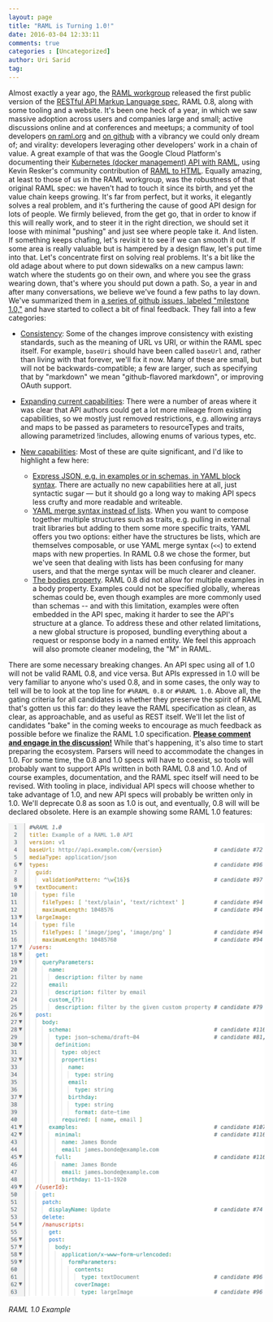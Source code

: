 ```yaml
---
layout: page
title: "RAML is Turning 1.0!"
date: 2016-03-04 12:33:11
comments: true
categories : [Uncategorized]
author: Uri Sarid
tag:
---
```


Almost exactly a year ago, the [RAML workgroup](http://raml.org/about.html#about-workgroup) released the first public version of the [RESTful API Markup Language spec](http://raml.org/spec.html "RAML 0.8 spec"), RAML 0.8, along with some tooling and a website. It's been one heck of a year, in which we saw massive adoption across users and companies large and small; active discussions online and at conferences and meetups; a community of tool developers [on raml.org](http://raml.org/projects.html) and [on github](https://github.com/search?o=desc&q=%22raml%22+created%3A%3E2013-07-01&s=updated&type=Repositories&utf8=%E2%9C%93) with a vibrancy we could only dream of; and virality: developers leveraging other developers' work in a chain of value. A great example of that was the Google Cloud Platform's documenting their [Kubernetes (docker management) API with RAML](https://github.com/GoogleCloudPlatform/kubernetes/tree/master/api), using Kevin Resker's community contribution of [RAML to HTML](https://github.com/kevinrenskers/raml2html). Equally amazing, at least to those of us in the RAML workgroup, was the robustness of that original RAML spec: we haven't had to touch it since its birth, and yet the value chain keeps growing. It's far from perfect, but it works, it elegantly solves a real problem, and it's furthering the cause of good API design for lots of people. We firmly believed, from the get go, that in order to know if this will really work, and to steer it in the right direction, we should set it loose with minimal "pushing" and just see where people take it. And listen. If something keeps chafing, let's revisit it to see if we can smooth it out. If some area is really valuable but is hampered by a design flaw, let's put time into that. Let's concentrate first on solving real problems. It's a bit like the old adage about where to put down sidewalks on a new campus lawn: watch where the students go on their own, and where you see the grass wearing down, that's where you should put down a path. So, a year in and after many conversations, we believe we've found a few paths to lay down. We've summarized them in [a series of github issues, labeled "milestone 1.0,"](https://github.com/raml-org/raml-spec/milestones/v1.0) and have started to collect a bit of final feedback. They fall into a few categories:

*   [Consistency](https://github.com/raml-org/raml-spec/issues?q=milestone%3Av1.0+label%3Aspec-consistency): Some of the changes improve consistency with existing standards, such as the meaning of URL vs URI, or within the RAML spec itself. For example, `baseUri` should have been called `baseUrl` and, rather than living with that forever, we'll fix it now. Many of these are small, but will not be backwards-compatible; a few are larger, such as specifying that by "markdown" we mean "github-flavored markdown", or improving OAuth support.

*   [Expanding current capabilities](https://github.com/raml-org/raml-spec/issues?q=milestone%3Av1.0+label%3Aspec-expand-current): There were a number of areas where it was clear that API authors could get a lot more mileage from existing capabilities, so we mostly just removed restrictions, e.g. allowing arrays and maps to be passed as parameters to resourceTypes and traits, allowing parametrized !includes, allowing enums of various types, etc.

*   [New capabilities](https://github.com/raml-org/raml-spec/issues?q=milestone%3Av1.0+label%3Aspec-new-capability): Most of these are quite significant, and I'd like to highlight a few here:
    *   [Express JSON, e.g. in examples or in schemas, in YAML block syntax](https://github.com/raml-org/raml-spec/issues/116). There are actually no new capabilities here at all, just syntactic sugar — but it should go a long way to making API specs less crufty and more readable and writeable.
    *   [YAML merge syntax instead of lists](https://github.com/raml-org/raml-spec/issues/103). When you want to compose together multiple structures such as traits, e.g. pulling in external trait libraries but adding to them some more specific traits, YAML offers you two options: either have the structures be lists, which are themselves composable, or use YAML merge syntax (`<<`) to extend maps with new properties. In RAML 0.8 we chose the former, but we've seen that dealing with lists has been confusing for many users, and that the merge syntax will be much clearer and cleaner.
    *   [The bodies property](https://github.com/raml-org/raml-spec/issues/107). RAML 0.8 did not allow for multiple examples in a body property. Examples could not be specified globally, whereas schemas could be, even though examples are more commonly used than schemas -- and with this limitation, examples were often embedded in the API spec, making it harder to see the API's structure at a glance. To address these and other related limitations, a new global structure is proposed, bundling everything about a request or response body in a named entity. We feel this approach will also promote cleaner modeling, the "M" in RAML.

There are some necessary breaking changes. An API spec using all of 1.0 will not be valid RAML 0.8, and vice versa. But APIs expressed in 1.0 will be very familiar to anyone who's used 0.8, and in some cases, the only way to tell will be to look at the top line for `#%RAML 0.8` or `#%RAML 1.0`. Above all, the gating criteria for all candidates is whether they preserve the spirit of RAML that's gotten us this far: do they leave the RAML specification as clean, as clear, as approachable, and as useful as REST itself. We'll let the list of candidates "bake" in the coming weeks to encourage as much feedback as possible before we finalize the RAML 1.0 specification. [**Please comment and engage in the discussion!**](https://github.com/raml-org/raml-spec/milestones/v1.0) While that's happening, it's also time to start preparing the ecosystem. Parsers will need to accommodate the changes in 1.0\. For some time, the 0.8 and 1.0 specs will have to coexist, so tools will probably want to support APIs written in both RAML 0.8 and 1.0\. And of course examples, documentation, and the RAML spec itself will need to be revised. With tooling in place, individual API specs will choose whether to take advantage of 1.0, and new API specs will probably be written only in 1.0\. We'll deprecate 0.8 as soon as 1.0 is out, and eventually, 0.8 will will be declared obsolete. Here is an example showing some RAML 1.0 features:

![RAML_1_0_example_1.png](/post_images/RAML_1_0_example_1.png "RAML_1_0_example_1.png")

_RAML 1.0 Example_